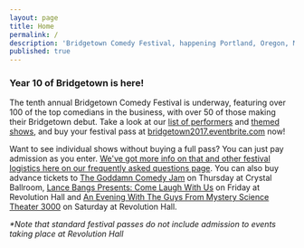 ```yaml
---
layout: page
title: Home
permalink: /
description: 'Bridgetown Comedy Festival, happening Portland, Oregon, May 4th-7th, 2017!'
published: true
---
```


<h3>Year 10 of Bridgetown is here!</h3>

The tenth annual Bridgetown Comedy Festival is underway, featuring over 100 of the top comedians in the business, with over 50 of those making their Bridgetown debut. Take a look at our [list of performers](https://www.bridgetowncomedy.com/performers) and [themed shows](https://www.bridgetowncomedy.com/shows), and buy your festival pass at [bridgetown2017.eventbrite.com](http://bridgetown2017.eventbrite.com) now!

Want to see individual shows without buying a full pass? You can just pay admission as you enter. [We've got more info on that and other festival logistics here on our frequently asked questions page](https://www.bridgetowncomedy.com/faqs). You can also buy advance tickets to [The Goddamn Comedy Jam](http://www.crystalballroompdx.com/events/168154-The-Goddamn-Comedy-Jam) on Thursday at Crystal Ballroom, [Lance Bangs Presents: Come Laugh With Us](http://www.revolutionhall.com/event/1468352-lance-bangs-come-laugh-us-portland/) on Friday at Revolution Hall and [An Evening With The Guys From Mystery Science Theater 3000](http://www.revolutionhall.com/event/1468354-evening-guys-from-mystery-portland/) on Saturday at Revolution Hall.

_*Note that standard festival passes do not include admission to events taking place at Revolution Hall_
